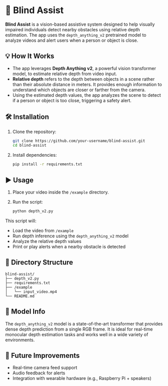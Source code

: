# 🦯 Blind Assist

**Blind Assist** is a vision-based assistive system designed to help visually impaired individuals detect nearby obstacles using relative depth estimation. The app uses the `depth_anything_v2` pretrained model to analyze videos and alert users when a person or object is close.



## 💡 How It Works

- The app leverages **Depth Anything v2**, a powerful vision transformer model, to estimate relative depth from video input.
- **Relative depth** refers to the depth between objects in a scene rather than their absolute distance in meters. It provides enough information to understand which objects are closer or farther from the camera.
- Using the estimated depth values, the app analyzes the scene to detect if a person or object is too close, triggering a safety alert.



## 🛠️ Installation

1. Clone the repository:

   ```bash
   git clone https://github.com/your-username/blind-assist.git
   cd blind-assist
   ```

2. Install dependencies:

   ```bash
   pip install -r requirements.txt
   ```



## ▶️ Usage

1. Place your video inside the `/example` directory.
2. Run the script:

   ```bash
   python depth_v2.py
   ```

This script will:

- Load the video from `/example`
- Run depth inference using the `depth_anything_v2` model
- Analyze the relative depth values
- Print or play alerts when a nearby obstacle is detected



## 📂 Directory Structure

```
blind-assist/
├── depth_v2.py
├── requirements.txt
├── /example
│   └── input_video.mp4
└── README.md
```



## 🧠 Model Info

The `depth_anything_v2` model is a state-of-the-art transformer that provides dense depth prediction from a single RGB frame. It is ideal for real-time monocular depth estimation tasks and works well in a wide variety of environments.



## 🚧 Future Improvements

- Real-time camera feed support
- Audio feedback for alerts
- Integration with wearable hardware (e.g., Raspberry Pi + speakers)

